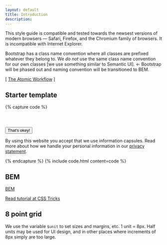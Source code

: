 ```yaml
---
layout: default
title: Introduction
description:
---
```


This style guide is compatible and tested towards the newsest versions of modern browsers &mdash; Safari, Firefox, and the Chromium family of browsers. It is incompatible with Internet Explorer.

Bootstrap has a class name convention where all classes are prefixed whatever they belong to. We <em>do not</em> use the same class name convention for our own classes [we use something similar to Semantic UI]. <- Bootstrap will be phased out and naming convention will be transitioned to BEM.

[ [The Atomic Workflow](http://atomicdesign.bradfrost.com/chapter-4/) ]

## Starter template

{% capture code %}
<!doctype html>
<html xmlns="http://www.w3.org/1999/xhtml" lang="nb-NO" class="">

<head>
  <meta charset="utf-8">
  <meta name="viewport" content="width=device-width, initial-scale=1, shrink-to-fit=no">
  <title>Vecora</title>
  <base href="">
  <link rel="stylesheet" href="styles.css">
</head>

<body>

  <header id="header">
  </header>

  <main id="content" role="main">
  </main>

  <footer id="footer">
    <!-- Sticks to the bottom automagically. -->
  </footer>

  <div class="cookie-message">
    <button class="primary float-right">That's okey!</button>
    <p>By using this website you accept that we use information capsules. Read more about how we handle your personal information in our <a href="#">privacy statement</a>.</p>
  </div>

  <script src="scripts.js"></script>
  <script async defer src="//maps.googleapis.com/maps/api/js?key=AIzaSyDAC2otWTUAVKGqsOyNNOgztuH64LFBNQs&callback=Maps.init"></script>
</body>

</html>
{% endcapture %}
{% include code.html content=code %}

## BEM

[BEM](http://getbem.com/)

[Read tutorial at CSS Tricks](https://css-tricks.com/bem-101/)

## 8 point grid

We use the variable `$unit` to set sizes and margins, etc. 1 unit = 8px. Half units may be used for UI design, and in other places where increments of 8px simply are too large.
